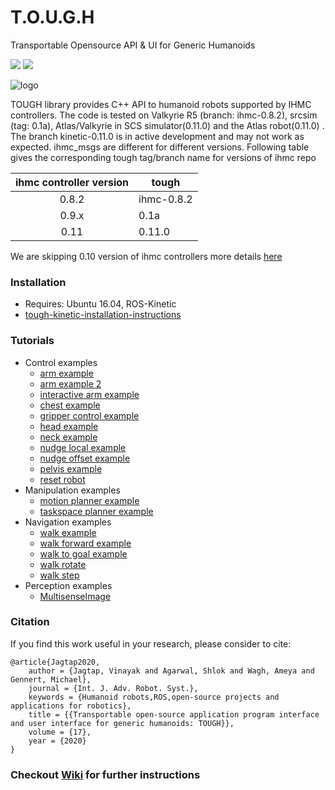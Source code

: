 # T.O.U.G.H
Transportable Opensource API & UI for Generic Humanoids
<p align="left"> 
 <a href="https://github.com/WPI-Humanoid-Robotics-Lab/tough/blob/kinetic-0.11.0/LICENSE" alt="Contributors">
        <img src="https://img.shields.io/apm/l/vim-mode.svg?style=popout" /></a>
 <a href="https://github.com/WPI-Humanoid-Robotics-Lab/tough/issues" alt="Contributors">
        <img src="https://img.shields.io/github/issues/WPI-Humanoid-Robotics-Lab/tough.svg" /></a>
</p>


![logo](./docs/logo.png)


TOUGH library provides C++ API to humanoid robots supported by IHMC controllers. The code is tested on Valkyrie R5 (branch: ihmc-0.8.2), srcsim (tag: 0.1a), Atlas/Valkyrie in SCS simulator(0.11.0) and the Atlas robot(0.11.0) . The branch kinetic-0.11.0 is in active development and may not work as expected. ihmc_msgs are different for different versions. Following table gives the corresponding tough tag/branch name for versions of ihmc repo


| ihmc controller version | tough             |
|:-----------------------:| ------------------|
| 0.8.2                   | ihmc-0.8.2        | 
| 0.9.x                   | 0.1a              | 
| 0.11                    | 0.11.0            |  

We are skipping 0.10 version of ihmc controllers more details [here](https://github.com/ihmcrobotics/ihmc-open-robotics-software/issues/133)

### Installation
 - Requires: Ubuntu 16.04, ROS-Kinetic
 - [tough-kinetic-installation-instructions](https://github.com/WPI-Humanoid-Robotics-Lab/tough/wiki/Tough-0.11-Installation-using-vcstool)

### Tutorials
- Control examples
  - [arm example](https://github.com/WPI-Humanoid-Robotics-Lab/tough/blob/kinetic-0.11.0/tough_examples/src/control_examples/arm_control_example.cpp)
  - [arm example 2](https://github.com/WPI-Humanoid-Robotics-Lab/tough/blob/kinetic-0.11.0/tough_examples/src/control_examples/arm_control_example2.cpp)
  - [interactive arm example](https://github.com/WPI-Humanoid-Robotics-Lab/tough/blob/kinetic-0.11.0/tough_examples/src/control_examples/arm_interactive_example.cpp)
  - [chest example](https://github.com/WPI-Humanoid-Robotics-Lab/tough/blob/kinetic-0.11.0/tough_examples/src/control_examples/chest_control_example.cpp)
  - [gripper control example](https://github.com/WPI-Humanoid-Robotics-Lab/tough/wiki/GripperController-example)
  - [head example](https://github.com/WPI-Humanoid-Robotics-Lab/tough/blob/kinetic-0.11.0/tough_examples/src/control_examples/head_control_example.cpp)
  - [neck example](https://github.com/WPI-Humanoid-Robotics-Lab/tough/blob/kinetic-0.11.0/tough_examples/src/control_examples/neck_control_example.cpp)
  - [nudge local example](https://github.com/WPI-Humanoid-Robotics-Lab/tough/blob/kinetic-0.11.0/tough_examples/src/control_examples/nudge_local_example.cpp)
  - [nudge offset example](https://github.com/WPI-Humanoid-Robotics-Lab/tough/blob/kinetic-0.11.0/tough_examples/src/control_examples/nudge_offset_example.cpp)
  - [pelvis example](https://github.com/WPI-Humanoid-Robotics-Lab/tough/blob/kinetic-0.11.0/tough_examples/src/control_examples/pelvis_control_example.cpp)
  - [reset robot](https://github.com/WPI-Humanoid-Robotics-Lab/tough/blob/kinetic-0.11.0/tough_examples/src/control_examples/reset_robot.cpp)
- Manipulation examples
  - [motion planner example](https://github.com/WPI-Humanoid-Robotics-Lab/tough/blob/kinetic-0.11.0/tough_examples/src/manipulation_examples/motion_planner_example.cpp)
  - [taskspace planner example](https://github.com/WPI-Humanoid-Robotics-Lab/tough/blob/kinetic-0.11.0/tough_examples/src/manipulation_examples/taskspace_planner_example.cpp)
- Navigation examples
  - [walk example](https://github.com/WPI-Humanoid-Robotics-Lab/tough/blob/kinetic-0.11.0/tough_examples/src/navigation_examples/walk_example.cpp)
  - [walk forward example](https://github.com/WPI-Humanoid-Robotics-Lab/tough/blob/kinetic-0.11.0/tough_examples/src/navigation_examples/walk_forward_example.cpp)
  - [walk to goal example](https://github.com/WPI-Humanoid-Robotics-Lab/tough/blob/kinetic-0.11.0/tough_examples/src/navigation_examples/walk_goal_example.cpp)
  - [walk rotate](https://github.com/WPI-Humanoid-Robotics-Lab/tough/blob/kinetic-0.11.0/tough_examples/src/navigation_examples/walk_rotate_example.cpp)
  - [walk step](https://github.com/WPI-Humanoid-Robotics-Lab/tough/blob/kinetic-0.11.0/tough_examples/src/navigation_examples/walk_steps_example.cpp)
- Perception examples
  - [MultisenseImage](https://github.com/WPI-Humanoid-Robotics-Lab/tough/wiki/MultisenseImage-example)

### Citation
If you find this work useful in your research, please consider to cite:
```
@article{Jagtap2020,
    author = {Jagtap, Vinayak and Agarwal, Shlok and Wagh, Ameya and Gennert, Michael},
    journal = {Int. J. Adv. Robot. Syst.},
    keywords = {Humanoid robots,ROS,open-source projects and applications for robotics},
    title = {{Transportable open-source application program interface and user interface for generic humanoids: TOUGH}},
    volume = {17},
    year = {2020}
}
```
### Checkout [Wiki](https://github.com/WPI-Humanoid-Robotics-Lab/tough/wiki) for further instructions

